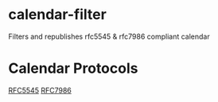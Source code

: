 # calendar-filter
Filters and republishes rfc5545 &amp; rfc7986 compliant calendar

# Calendar Protocols
[RFC5545](https://datatracker.ietf.org/doc/html/rfc5545)
[RFC7986](https://datatracker.ietf.org/doc/html/rfc7986)
